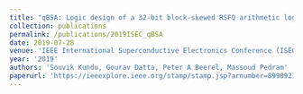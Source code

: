 ```yaml
---
title: "qBSA: Logic design of a 32-bit block-skewed RSFQ arithmetic logic unit"
collection: publications
permalink: /publications/2019ISEC_qBSA
date: 2019-07-28
venue: 'IEEE International Superconductive Electronics Conference (ISEC)'
year: '2019'
authors: 'Souvik Kundu, Gourav Datta, Peter A Beerel, Massoud Pedram'
paperurl: 'https://ieeexplore.ieee.org/stamp/stamp.jsp?arnumber=8990921&casa_token=wfyuUNhdWj8AAAAA:jpP8RG4lnvlHlMa-mpHr4fH7_aXWELaL19WXnK-nhA9ExF5E0wZlNoYbxHzQ57v1sdTvi4Y8dA'
---
```


